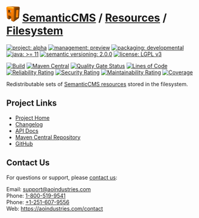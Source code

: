 # [<img src="ao-logo.png" alt="AO Logo" width="35" height="40">](https://github.com/ao-apps) [SemanticCMS](https://github.com/ao-apps/semanticcms) / [Resources](https://github.com/ao-apps/semanticcms-resources) / [Filesystem](https://github.com/ao-apps/semanticcms-resources-filesystem)

[![project: alpha](https://semanticcms.com/ao-badges/project-alpha.svg)](https://aoindustries.com/life-cycle#project-alpha)
[![management: preview](https://semanticcms.com/ao-badges/management-preview.svg)](https://aoindustries.com/life-cycle#management-preview)
[![packaging: developmental](https://semanticcms.com/ao-badges/packaging-developmental.svg)](https://aoindustries.com/life-cycle#packaging-developmental)  
[![java: &gt;= 11](https://semanticcms.com/ao-badges/java-11.svg)](https://docs.oracle.com/en/java/javase/11/)
[![semantic versioning: 2.0.0](https://semanticcms.com/ao-badges/semver-2.0.0.svg)](http://semver.org/spec/v2.0.0.html)
[![license: LGPL v3](https://semanticcms.com/ao-badges/license-lgpl-3.0.svg)](https://www.gnu.org/licenses/lgpl-3.0)

[![Build](https://github.com/ao-apps/semanticcms-resources-filesystem/workflows/Build/badge.svg?branch=master)](https://github.com/ao-apps/semanticcms-resources-filesystem/actions?query=workflow%3ABuild)
[![Maven Central](https://maven-badges.herokuapp.com/maven-central/com.semanticcms/semanticcms-resources-filesystem/badge.svg)](https://maven-badges.herokuapp.com/maven-central/com.semanticcms/semanticcms-resources-filesystem)
[![Quality Gate Status](https://sonarcloud.io/api/project_badges/measure?branch=master&project=com.semanticcms%3Asemanticcms-resources-filesystem&metric=alert_status)](https://sonarcloud.io/dashboard?branch=master&id=com.semanticcms%3Asemanticcms-resources-filesystem)
[![Lines of Code](https://sonarcloud.io/api/project_badges/measure?branch=master&project=com.semanticcms%3Asemanticcms-resources-filesystem&metric=ncloc)](https://sonarcloud.io/component_measures?branch=master&id=com.semanticcms%3Asemanticcms-resources-filesystem&metric=ncloc)  
[![Reliability Rating](https://sonarcloud.io/api/project_badges/measure?branch=master&project=com.semanticcms%3Asemanticcms-resources-filesystem&metric=reliability_rating)](https://sonarcloud.io/component_measures?branch=master&id=com.semanticcms%3Asemanticcms-resources-filesystem&metric=Reliability)
[![Security Rating](https://sonarcloud.io/api/project_badges/measure?branch=master&project=com.semanticcms%3Asemanticcms-resources-filesystem&metric=security_rating)](https://sonarcloud.io/component_measures?branch=master&id=com.semanticcms%3Asemanticcms-resources-filesystem&metric=Security)
[![Maintainability Rating](https://sonarcloud.io/api/project_badges/measure?branch=master&project=com.semanticcms%3Asemanticcms-resources-filesystem&metric=sqale_rating)](https://sonarcloud.io/component_measures?branch=master&id=com.semanticcms%3Asemanticcms-resources-filesystem&metric=Maintainability)
[![Coverage](https://sonarcloud.io/api/project_badges/measure?branch=master&project=com.semanticcms%3Asemanticcms-resources-filesystem&metric=coverage)](https://sonarcloud.io/component_measures?branch=master&id=com.semanticcms%3Asemanticcms-resources-filesystem&metric=Coverage)

Redistributable sets of [SemanticCMS resources](https://github.com/ao-apps/semanticcms-resources) stored in the filesystem.

## Project Links
* [Project Home](https://semanticcms.com/resources/filesystem/)
* [Changelog](https://semanticcms.com/resources/filesystem/changelog)
* [API Docs](https://semanticcms.com/resources/filesystem/apidocs/)
* [Maven Central Repository](https://central.sonatype.com/search?namespace=com.semanticcms&q=a%3Asemanticcms-resources-filesystem)
* [GitHub](https://github.com/ao-apps/semanticcms-resources-filesystem)

## Contact Us
For questions or support, please [contact us](https://aoindustries.com/contact):

Email: [support@aoindustries.com](mailto:support@aoindustries.com)  
Phone: [1-800-519-9541](tel:1-800-519-9541)  
Phone: [+1-251-607-9556](tel:+1-251-607-9556)  
Web: https://aoindustries.com/contact

